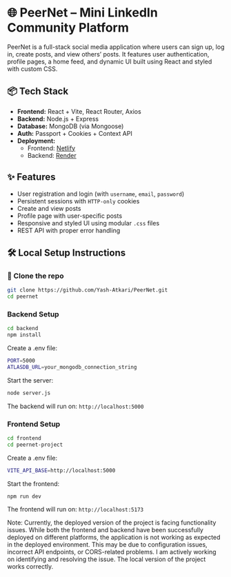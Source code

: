 # 🌐 PeerNet – Mini LinkedIn Community Platform

PeerNet is a full-stack social media application where users can sign up, log in, create posts, and view others’ posts. It features user authentication, profile pages, a home feed, and dynamic UI built using React and styled with custom CSS.

## 📦 Tech Stack

- **Frontend:** React + Vite, React Router, Axios
- **Backend:** Node.js + Express
- **Database:** MongoDB (via Mongoose)
- **Auth:** Passport + Cookies + Context API
- **Deployment:** 
  - Frontend: [Netlify](https://peent.netlify.app)
  - Backend: [Render](https://peernet-lwte.onrender.com)

## ✨ Features

- User registration and login (with `username`, `email`, `password`)
- Persistent sessions with `HTTP-only` cookies
- Create and view posts
- Profile page with user-specific posts
- Responsive and styled UI using modular `.css` files
- REST API with proper error handling

## 🛠️ Local Setup Instructions

### 📁 Clone the repo

```bash
git clone https://github.com/Yash-Atkari/PeerNet.git
cd peernet
```
### Backend Setup
```bash
cd backend
npm install
```
Create a .env file:
```bash
PORT=5000
ATLASDB_URL=your_mongodb_connection_string
```
Start the server:
```bash
node server.js
```
The backend will run on: `http://localhost:5000`
### Frontend Setup
```bash
cd frontend
cd peernet-project
```
Create a .env file:
```bash
VITE_API_BASE=http://localhost:5000
```
Start the frontend:
```bash
npm run dev
```
The frontend will run on: `http://localhost:5173`

Note: Currently, the deployed version of the project is facing functionality issues. While both the frontend and backend have been successfully deployed on different platforms, the application is not working as expected in the deployed environment. This may be due to configuration issues, incorrect API endpoints, or CORS-related problems. I am actively working on identifying and resolving the issue. The local version of the project works correctly.
